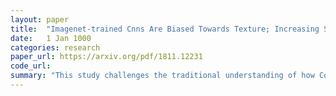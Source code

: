 ```yaml
---
layout: paper
title:  "Imagenet-trained Cnns Are Biased Towards Texture; Increasing Shape Bias Improves Accuracy and Robustness"
date:   1 Jan 1000
categories: research
paper_url: https://arxiv.org/pdf/1811.12231
code_url: 
summary: "This study challenges the traditional understanding of how Convolutional Neural Networks (CNNs) recognize objects, revealing that they are more biased towards recognizing textures rather than learning complex shapes. The authors found that CNNs trained on ImageNet favor texture over shape, differing significantly from human visual processing. However, training a ResNet-50 on a stylized version of ImageNet, designed to emphasize shape, aligned the network's performance more closely with human behavior. This shape-based training matched human performance in controlled experiments and enhanced object detection and robustness against image distortions, highlighting the benefits of shape-based representations in visual recognition systems."
---
```


